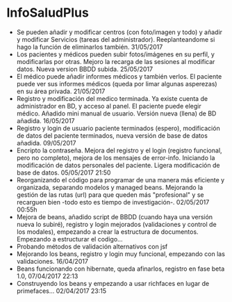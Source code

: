 # InfoSaludPlus
- Se pueden añadir y modificar centros (con foto/imagen y todo) y añadir y modificar Servicios (tareas del administrador). Reeplanteandome si hago la función de eliminarlos también. 31/05/2017
- Los pacientes y médicos pueden subir fotos/imágenes en su perfil, y modificarlas por otras. Mejoro la recarga de las sesiones al modificar datos. Nueva version BBDD subida. 25/05/2017
- El médico puede añadir informes médicos y también verlos. El paciente puede ver sus informes médicos (queda por limar algunas asperezas) en su área privada. 21/05/2017
- Registro y modificación del medico terminada. Ya existe cuenta de administrador en BD, y acceso al panel. El paciente puede elegir médico. Añadido mini manual de usuario. Versión nueva (llena) de BD añadida. 16/05/2017
- Registro y login de usuario paciente terminados (espero), modificación de datos del paciente terminados, nueva versión de base de datos añadida. 09/05/2017 
- Encripto la contraseña. Mejora del registro y el login (registro funcional, pero no completo), mejora de los mensajes de error-info. Iniciando la modificación de datos personales del paciente. Ligera modificación de base de datos. 05/05/2017 21:50
- Reorganizando el código para programar de una manera más eficiente y organizada, separando modelos y managed beans. Mejorando la gestión de las rutas (url) para que queden más "profesional" y se recarguen bien -todo esto es tiempo de investigación-. 02/05/2017 00:55h
- Mejora de beans, añadido script de BBDD (cuando haya una versión nueva lo subiré), registro y login mejorados (validaciones y control de los modales), empezando a crear la estructura de documentos. Empezando a estructurar el codigo...
- Probando métodos de validación alternativos con jsf
- Mejorando los beans, registro y login muy funcional, empezando con las validaciones. 16/04/2017
- Beans funcionando con hibernate, queda afinarlos, registro en fase beta 1.0, 07/04/2017 22:13
- Construyendo los beans y empezando a usar richfaces en lugar de primefaces... 02/04/2017 23:15
